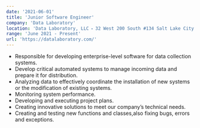 ```yaml
---
date: '2021-06-01'
title: 'Junior Software Engineer'
company: 'Data Laboratory'
location: 'Data Laboratory, LLC ⬝ 32 West 200 South #134 Salt Lake City, UT 84101'
range: 'June 2021 - Present'
url: 'https://datalaboratory.com/'
---
```


- Responsible for developing enterprise-level software for data collection systems.
- Develop critical automated systems to manage incoming data and prepare it for distribution.
- Analyzing data to effectively coordinate the installation of new systems or the modification of existing systems.
- Monitoring system performance.
- Developing and executing project plans.
- Creating innovative solutions to meet our company’s technical needs.
- Creating and testing new functions and classes,also fixing bugs, errors and exceptions.

